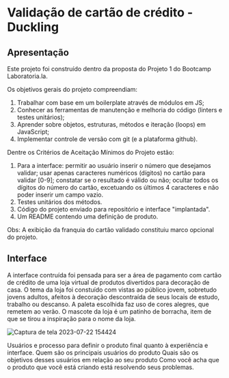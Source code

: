# Validação de cartão de crédito - Duckling 

## Apresentação

Este projeto foi construído dentro da proposta do Projeto 1 do Bootcamp Laboratoria.la. 

Os objetivos gerais do projeto compreendiam:
1. Trabalhar com base em um boilerplate através de módulos em JS;
2. Conhecer as ferramentas de manutenção e melhoria do código (linters e testes unitários);
3. Aprender sobre objetos, estruturas, métodos e iteração (loops) em JavaScript;
4. Implementar controle de versão com git (e a plataforma github).

Dentre os Critérios de Aceitação Mínimos do Projeto estão: 
1. Para a interface: permitir ao usuário inserir o número que desejamos validar; usar apenas caracteres numéricos (dígitos) no cartão para validar [0-9]; constatar se o resultado é válido ou não; ocultar todos os dígitos do número do cartão, excetuando os últimos 4 caracteres e não poder inserir um campo vazio. 
2. Testes unitários dos métodos.
3. Código do projeto enviado para repositório e interface "implantada". 
4. Um README contendo uma definição de produto.
   
Obs: A exibição da franquia do cartão validado constituiu marco opcional do projeto. 

## Interface

A interface contruída foi pensada para ser a área de pagamento com cartão de crédito de uma loja virtual de produtos divertidos para decoração de casa. O tema da loja foi constuído com vistas ao público jovem, sobretudo jovens adultos, afeitos à decoração descontraída de seus locais de estudo, trabalho ou descanso. A paleta escolhida faz uso de cores alegres, que remetem ao verão. O mascote da loja é um patinho de borracha, item de que se tirou a inspiração para o nome da loja.

![Captura de tela 2023-07-22 154424](https://github.com/vanessap81/SAP011-card-validation/assets/87100153/37a50f47-db24-4992-9ecc-88a36621e9f0)

Usuários e processo para definir o produto final quanto à experiência e interface. 
Quem são os principais usuários do produto
Quais são os objetivos desses usuários em relação ao seu produto
Como você acha que o produto que você está criando está resolvendo seus problemas.

